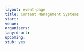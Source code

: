 ```yaml
---
layout: event-page
title: Content Management Systems
start: 
venue: 
organisers: 
lanyrd-url: 
upcoming:  
stub: yes
---
```


